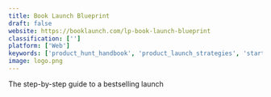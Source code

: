 ```yaml
---
title: Book Launch Blueprint
draft: false 
website: https://booklaunch.com/lp-book-launch-blueprint
classification: ['']
platform: ['Web']
keywords: ['product_hunt_handbook', 'product_launch_strategies', 'startup_toolkit']
image: logo.png
---
```

The step-by-step guide to a bestselling launch
